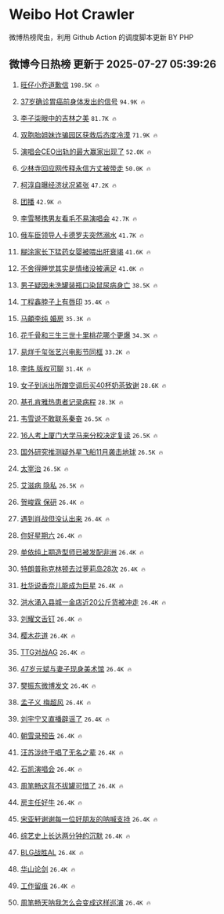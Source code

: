 # Weibo Hot Crawler 



微博热榜爬虫，利用 Github Action 的调度脚本更新 BY PHP 


## 微博今日热榜 更新于 2025-07-27 05:39:26 
1. [旺仔小乔道歉信](https://s.weibo.com/weibo?q=%23%E6%97%BA%E4%BB%94%E5%B0%8F%E4%B9%94%E9%81%93%E6%AD%89%E4%BF%A1%23&t=31&band_rank=1&Refer=top) `198.5K 🔥` 

1. [37岁确诊胃癌前身体发出的信号](https://s.weibo.com/weibo?q=37%E5%B2%81%E7%A1%AE%E8%AF%8A%E8%83%83%E7%99%8C%E5%89%8D%E8%BA%AB%E4%BD%93%E5%8F%91%E5%87%BA%E7%9A%84%E4%BF%A1%E5%8F%B7&t=31&band_rank=2&Refer=top) `94.9K 🔥` 

1. [李子柒眼中的吉林之美](https://s.weibo.com/weibo?q=%23%E6%9D%8E%E5%AD%90%E6%9F%92%E7%9C%BC%E4%B8%AD%E7%9A%84%E5%90%89%E6%9E%97%E4%B9%8B%E7%BE%8E%23&t=31&band_rank=3&Refer=top) `81.7K 🔥` 

1. [双胞胎姐妹诈骗园区获救后态度冷漠](https://s.weibo.com/weibo?q=%23%E5%8F%8C%E8%83%9E%E8%83%8E%E5%A7%90%E5%A6%B9%E8%AF%88%E9%AA%97%E5%9B%AD%E5%8C%BA%E8%8E%B7%E6%95%91%E5%90%8E%E6%80%81%E5%BA%A6%E5%86%B7%E6%BC%A0%23&t=31&band_rank=4&Refer=top) `71.9K 🔥` 

1. [演唱会CEO出轨的最大赢家出现了](https://s.weibo.com/weibo?q=%23%E6%BC%94%E5%94%B1%E4%BC%9ACEO%E5%87%BA%E8%BD%A8%E7%9A%84%E6%9C%80%E5%A4%A7%E8%B5%A2%E5%AE%B6%E5%87%BA%E7%8E%B0%E4%BA%86%23&t=31&band_rank=5&Refer=top) `52.0K 🔥` 

1. [少林寺回应网传释永信方丈被带走](https://s.weibo.com/weibo?q=%23%E5%B0%91%E6%9E%97%E5%AF%BA%E5%9B%9E%E5%BA%94%E7%BD%91%E4%BC%A0%E9%87%8A%E6%B0%B8%E4%BF%A1%E6%96%B9%E4%B8%88%E8%A2%AB%E5%B8%A6%E8%B5%B0%23&t=31&band_rank=6&Refer=top) `50.0K 🔥` 

1. [柯淳自曝经济状况紧张](https://s.weibo.com/weibo?q=%23%E6%9F%AF%E6%B7%B3%E8%87%AA%E6%9B%9D%E7%BB%8F%E6%B5%8E%E7%8A%B6%E5%86%B5%E7%B4%A7%E5%BC%A0%23&t=31&band_rank=7&Refer=top) `47.2K 🔥` 

1. [团播](https://s.weibo.com/weibo?q=%E5%9B%A2%E6%92%AD&t=31&band_rank=8&Refer=top) `42.9K 🔥` 

1. [李雪琴携男友看毛不易演唱会](https://s.weibo.com/weibo?q=%E6%9D%8E%E9%9B%AA%E7%90%B4%E6%90%BA%E7%94%B7%E5%8F%8B%E7%9C%8B%E6%AF%9B%E4%B8%8D%E6%98%93%E6%BC%94%E5%94%B1%E4%BC%9A&t=31&band_rank=9&Refer=top) `42.7K 🔥` 

1. [俄车臣领导人卡德罗夫突然溺水](https://s.weibo.com/weibo?q=%23%E4%BF%84%E8%BD%A6%E8%87%A3%E9%A2%86%E5%AF%BC%E4%BA%BA%E5%8D%A1%E5%BE%B7%E7%BD%97%E5%A4%AB%E7%AA%81%E7%84%B6%E6%BA%BA%E6%B0%B4%23&t=31&band_rank=10&Refer=top) `41.7K 🔥` 

1. [糊涂家长下猛药女婴被喂出肝衰竭](https://s.weibo.com/weibo?q=%23%E7%B3%8A%E6%B6%82%E5%AE%B6%E9%95%BF%E4%B8%8B%E7%8C%9B%E8%8D%AF%E5%A5%B3%E5%A9%B4%E8%A2%AB%E5%96%82%E5%87%BA%E8%82%9D%E8%A1%B0%E7%AB%AD%23&t=31&band_rank=11&Refer=top) `41.6K 🔥` 

1. [不舍得睡觉其实是情绪没被满足](https://s.weibo.com/weibo?q=%E4%B8%8D%E8%88%8D%E5%BE%97%E7%9D%A1%E8%A7%89%E5%85%B6%E5%AE%9E%E6%98%AF%E6%83%85%E7%BB%AA%E6%B2%A1%E8%A2%AB%E6%BB%A1%E8%B6%B3&t=31&band_rank=12&Refer=top) `41.0K 🔥` 

1. [男子疑因未洗罐装瓶口染鼠尿病身亡](https://s.weibo.com/weibo?q=%23%E7%94%B7%E5%AD%90%E7%96%91%E5%9B%A0%E6%9C%AA%E6%B4%97%E7%BD%90%E8%A3%85%E7%93%B6%E5%8F%A3%E6%9F%93%E9%BC%A0%E5%B0%BF%E7%97%85%E8%BA%AB%E4%BA%A1%23&t=31&band_rank=13&Refer=top) `38.5K 🔥` 

1. [丁程鑫脖子上有唇印](https://s.weibo.com/weibo?q=%23%E4%B8%81%E7%A8%8B%E9%91%AB%E8%84%96%E5%AD%90%E4%B8%8A%E6%9C%89%E5%94%87%E5%8D%B0%23&t=31&band_rank=14&Refer=top) `35.4K 🔥` 

1. [马頔李纯 婚房](https://s.weibo.com/weibo?q=%E9%A9%AC%E9%A0%94%E6%9D%8E%E7%BA%AF%20%E5%A9%9A%E6%88%BF&t=31&band_rank=15&Refer=top) `35.3K 🔥` 

1. [花千骨和三生三世十里桃花哪个更爆](https://s.weibo.com/weibo?q=%23%E8%8A%B1%E5%8D%83%E9%AA%A8%E5%92%8C%E4%B8%89%E7%94%9F%E4%B8%89%E4%B8%96%E5%8D%81%E9%87%8C%E6%A1%83%E8%8A%B1%E5%93%AA%E4%B8%AA%E6%9B%B4%E7%88%86%23&t=31&band_rank=16&Refer=top) `34.3K 🔥` 

1. [易烊千玺张艺兴电影节同框](https://s.weibo.com/weibo?q=%23%E6%98%93%E7%83%8A%E5%8D%83%E7%8E%BA%E5%BC%A0%E8%89%BA%E5%85%B4%E7%94%B5%E5%BD%B1%E8%8A%82%E5%90%8C%E6%A1%86%23&t=31&band_rank=17&Refer=top) `33.2K 🔥` 

1. [李炜 版权可聊](https://s.weibo.com/weibo?q=%E6%9D%8E%E7%82%9C%20%E7%89%88%E6%9D%83%E5%8F%AF%E8%81%8A&t=31&band_rank=18&Refer=top) `31.4K 🔥` 

1. [女子到派出所蹭空调后买40杯奶茶致谢](https://s.weibo.com/weibo?q=%23%E5%A5%B3%E5%AD%90%E5%88%B0%E6%B4%BE%E5%87%BA%E6%89%80%E8%B9%AD%E7%A9%BA%E8%B0%83%E5%90%8E%E4%B9%B040%E6%9D%AF%E5%A5%B6%E8%8C%B6%E8%87%B4%E8%B0%A2%23&t=31&band_rank=19&Refer=top) `28.6K 🔥` 

1. [基孔肯雅热患者记录病程](https://s.weibo.com/weibo?q=%23%E5%9F%BA%E5%AD%94%E8%82%AF%E9%9B%85%E7%83%AD%E6%82%A3%E8%80%85%E8%AE%B0%E5%BD%95%E7%97%85%E7%A8%8B%23&t=31&band_rank=20&Refer=top) `28.3K 🔥` 

1. [韦雪说不敢联系秦奋](https://s.weibo.com/weibo?q=%23%E9%9F%A6%E9%9B%AA%E8%AF%B4%E4%B8%8D%E6%95%A2%E8%81%94%E7%B3%BB%E7%A7%A6%E5%A5%8B%23&t=31&band_rank=21&Refer=top) `26.5K 🔥` 

1. [16人考上厦门大学马来分校决定复读](https://s.weibo.com/weibo?q=%2316%E4%BA%BA%E8%80%83%E4%B8%8A%E5%8E%A6%E9%97%A8%E5%A4%A7%E5%AD%A6%E9%A9%AC%E6%9D%A5%E5%88%86%E6%A0%A1%E5%86%B3%E5%AE%9A%E5%A4%8D%E8%AF%BB%23&t=31&band_rank=22&Refer=top) `26.5K 🔥` 

1. [国外研究推测疑外星飞船11月袭击地球](https://s.weibo.com/weibo?q=%23%E5%9B%BD%E5%A4%96%E7%A0%94%E7%A9%B6%E6%8E%A8%E6%B5%8B%E7%96%91%E5%A4%96%E6%98%9F%E9%A3%9E%E8%88%B911%E6%9C%88%E8%A2%AD%E5%87%BB%E5%9C%B0%E7%90%83%23&t=31&band_rank=23&Refer=top) `26.5K 🔥` 

1. [太宰治](https://s.weibo.com/weibo?q=%E5%A4%AA%E5%AE%B0%E6%B2%BB&t=31&band_rank=24&Refer=top) `26.5K 🔥` 

1. [艾滋病 隐私](https://s.weibo.com/weibo?q=%E8%89%BE%E6%BB%8B%E7%97%85%20%E9%9A%90%E7%A7%81&t=31&band_rank=25&Refer=top) `26.5K 🔥` 

1. [贺峻霖 保研](https://s.weibo.com/weibo?q=%E8%B4%BA%E5%B3%BB%E9%9C%96%20%E4%BF%9D%E7%A0%94&t=31&band_rank=26&Refer=top) `26.4K 🔥` 

1. [遇到肖战但没认出来](https://s.weibo.com/weibo?q=%23%E9%81%87%E5%88%B0%E8%82%96%E6%88%98%E4%BD%86%E6%B2%A1%E8%AE%A4%E5%87%BA%E6%9D%A5%23&t=31&band_rank=27&Refer=top) `26.4K 🔥` 

1. [你好星期六](https://s.weibo.com/weibo?q=%E4%BD%A0%E5%A5%BD%E6%98%9F%E6%9C%9F%E5%85%AD&t=31&band_rank=28&Refer=top) `26.4K 🔥` 

1. [单依纯上期造型师已被发配非洲](https://s.weibo.com/weibo?q=%E5%8D%95%E4%BE%9D%E7%BA%AF%E4%B8%8A%E6%9C%9F%E9%80%A0%E5%9E%8B%E5%B8%88%E5%B7%B2%E8%A2%AB%E5%8F%91%E9%85%8D%E9%9D%9E%E6%B4%B2&t=31&band_rank=29&Refer=top) `26.4K 🔥` 

1. [特朗普称克林顿去过萝莉岛28次](https://s.weibo.com/weibo?q=%23%E7%89%B9%E6%9C%97%E6%99%AE%E7%A7%B0%E5%85%8B%E6%9E%97%E9%A1%BF%E5%8E%BB%E8%BF%87%E8%90%9D%E8%8E%89%E5%B2%9B28%E6%AC%A1%23&t=31&band_rank=30&Refer=top) `26.4K 🔥` 

1. [杜华说香奈儿能成为巨星](https://s.weibo.com/weibo?q=%E6%9D%9C%E5%8D%8E%E8%AF%B4%E9%A6%99%E5%A5%88%E5%84%BF%E8%83%BD%E6%88%90%E4%B8%BA%E5%B7%A8%E6%98%9F&t=31&band_rank=31&Refer=top) `26.4K 🔥` 

1. [洪水涌入县城一金店近20公斤货被冲走](https://s.weibo.com/weibo?q=%23%E6%B4%AA%E6%B0%B4%E6%B6%8C%E5%85%A5%E5%8E%BF%E5%9F%8E%E4%B8%80%E9%87%91%E5%BA%97%E8%BF%9120%E5%85%AC%E6%96%A4%E8%B4%A7%E8%A2%AB%E5%86%B2%E8%B5%B0%23&t=31&band_rank=32&Refer=top) `26.4K 🔥` 

1. [刘耀文舌钉](https://s.weibo.com/weibo?q=%23%E5%88%98%E8%80%80%E6%96%87%E8%88%8C%E9%92%89%23&t=31&band_rank=33&Refer=top) `26.4K 🔥` 

1. [樱木花道](https://s.weibo.com/weibo?q=%E6%A8%B1%E6%9C%A8%E8%8A%B1%E9%81%93&t=31&band_rank=34&Refer=top) `26.4K 🔥` 

1. [TTG对战AG](https://s.weibo.com/weibo?q=%23TTG%E5%AF%B9%E6%88%98AG%23&t=31&band_rank=35&Refer=top) `26.4K 🔥` 

1. [47岁元斌与妻子现身美术馆](https://s.weibo.com/weibo?q=%2347%E5%B2%81%E5%85%83%E6%96%8C%E4%B8%8E%E5%A6%BB%E5%AD%90%E7%8E%B0%E8%BA%AB%E7%BE%8E%E6%9C%AF%E9%A6%86%23&t=31&band_rank=36&Refer=top) `26.4K 🔥` 

1. [樊振东微博发文](https://s.weibo.com/weibo?q=%23%E6%A8%8A%E6%8C%AF%E4%B8%9C%E5%BE%AE%E5%8D%9A%E5%8F%91%E6%96%87%23&t=31&band_rank=37&Refer=top) `26.4K 🔥` 

1. [孟子义 梅超风](https://s.weibo.com/weibo?q=%E5%AD%9F%E5%AD%90%E4%B9%89%20%E6%A2%85%E8%B6%85%E9%A3%8E&t=31&band_rank=38&Refer=top) `26.4K 🔥` 

1. [刘宇宁又直播辟谣了](https://s.weibo.com/weibo?q=%E5%88%98%E5%AE%87%E5%AE%81%E5%8F%88%E7%9B%B4%E6%92%AD%E8%BE%9F%E8%B0%A3%E4%BA%86&t=31&band_rank=39&Refer=top) `26.4K 🔥` 

1. [朝雪录预告](https://s.weibo.com/weibo?q=%23%E6%9C%9D%E9%9B%AA%E5%BD%95%E9%A2%84%E5%91%8A%23&t=31&band_rank=40&Refer=top) `26.4K 🔥` 

1. [汪苏泷终于唱了无名之辈](https://s.weibo.com/weibo?q=%E6%B1%AA%E8%8B%8F%E6%B3%B7%E7%BB%88%E4%BA%8E%E5%94%B1%E4%BA%86%E6%97%A0%E5%90%8D%E4%B9%8B%E8%BE%88&t=31&band_rank=41&Refer=top) `26.4K 🔥` 

1. [石凯演唱会](https://s.weibo.com/weibo?q=%E7%9F%B3%E5%87%AF%E6%BC%94%E5%94%B1%E4%BC%9A&t=31&band_rank=42&Refer=top) `26.4K 🔥` 

1. [周笔畅这背不拔罐可惜了](https://s.weibo.com/weibo?q=%E5%91%A8%E7%AC%94%E7%95%85%E8%BF%99%E8%83%8C%E4%B8%8D%E6%8B%94%E7%BD%90%E5%8F%AF%E6%83%9C%E4%BA%86&t=31&band_rank=43&Refer=top) `26.4K 🔥` 

1. [房主任好牛](https://s.weibo.com/weibo?q=%E6%88%BF%E4%B8%BB%E4%BB%BB%E5%A5%BD%E7%89%9B&t=31&band_rank=44&Refer=top) `26.4K 🔥` 

1. [宋亚轩谢谢每一位好朋友的呐喊支持](https://s.weibo.com/weibo?q=%23%E5%AE%8B%E4%BA%9A%E8%BD%A9%E8%B0%A2%E8%B0%A2%E6%AF%8F%E4%B8%80%E4%BD%8D%E5%A5%BD%E6%9C%8B%E5%8F%8B%E7%9A%84%E5%91%90%E5%96%8A%E6%94%AF%E6%8C%81%23&t=31&band_rank=45&Refer=top) `26.4K 🔥` 

1. [综艺史上长达两分钟的沉默](https://s.weibo.com/weibo?q=%E7%BB%BC%E8%89%BA%E5%8F%B2%E4%B8%8A%E9%95%BF%E8%BE%BE%E4%B8%A4%E5%88%86%E9%92%9F%E7%9A%84%E6%B2%89%E9%BB%98&t=31&band_rank=46&Refer=top) `26.4K 🔥` 

1. [BLG战胜AL](https://s.weibo.com/weibo?q=BLG%E6%88%98%E8%83%9CAL&t=31&band_rank=47&Refer=top) `26.4K 🔥` 

1. [华山论剑](https://s.weibo.com/weibo?q=%E5%8D%8E%E5%B1%B1%E8%AE%BA%E5%89%91&t=31&band_rank=48&Refer=top) `26.4K 🔥` 

1. [工作留痕](https://s.weibo.com/weibo?q=%E5%B7%A5%E4%BD%9C%E7%95%99%E7%97%95&t=31&band_rank=49&Refer=top) `26.4K 🔥` 

1. [周笔畅天呐我怎么会变成这样巡演](https://s.weibo.com/weibo?q=%23%E5%91%A8%E7%AC%94%E7%95%85%E5%A4%A9%E5%91%90%E6%88%91%E6%80%8E%E4%B9%88%E4%BC%9A%E5%8F%98%E6%88%90%E8%BF%99%E6%A0%B7%E5%B7%A1%E6%BC%94%23&t=31&band_rank=50&Refer=top) `26.4K 🔥` 

